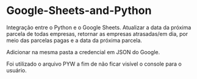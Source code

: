 # Google-Sheets-and-Python

Integração entre o Python e o Google Sheets. Atualizar a data da próxima parcela de todas empresas, retornar as empresas atrasadas/em dia, por meio das parcelas pagas e a data da próxima parcela. 

Adicionar na mesma pasta a credencial em JSON do Google.

Foi utilizado o arquivo PYW a fim de não ficar visível o console para o usuário.
